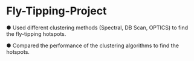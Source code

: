 # Fly-Tipping-Project

● Used different clustering methods (Spectral, DB Scan, OPTICS) to find the fly-tipping hotspots.

● Compared the performance of the clustering algorithms to find the hotspots.
